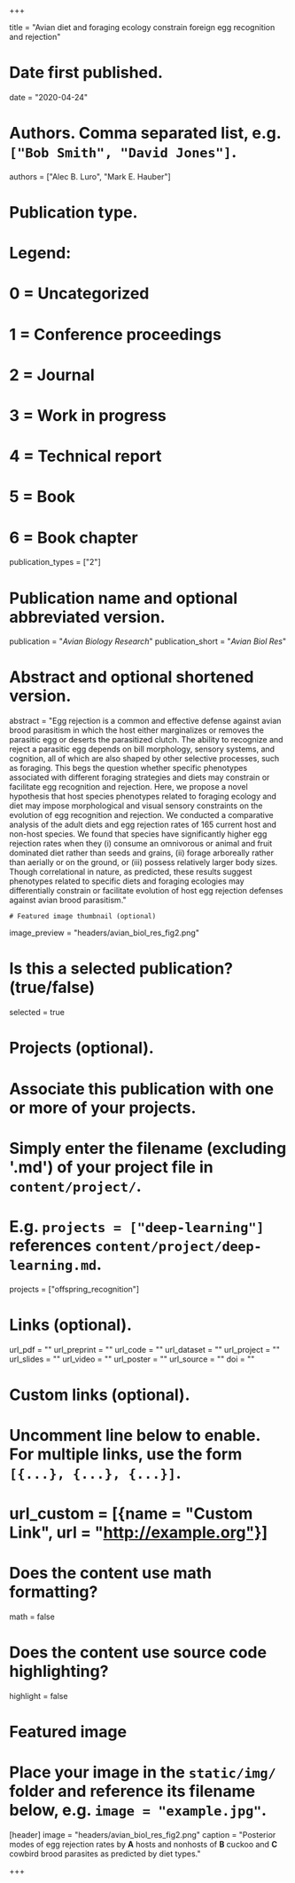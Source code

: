 
+++

  title = "Avian diet and foraging ecology constrain foreign egg recognition and rejection"

  # Date first published.
  date = "2020-04-24"

  # Authors. Comma separated list, e.g. `["Bob Smith", "David Jones"]`.
  authors = ["Alec B. Luro", "Mark E. Hauber"]

  # Publication type.
  # Legend:
  # 0 = Uncategorized
  # 1 = Conference proceedings
  # 2 = Journal
  # 3 = Work in progress
  # 4 = Technical report
  # 5 = Book
  # 6 = Book chapter
  publication_types = ["2"]

  # Publication name and optional abbreviated version.
  publication = "*Avian Biology Research*"
  publication_short = "*Avian Biol Res*"

  # Abstract and optional shortened version.
  abstract = "Egg rejection is a common and effective defense against avian brood parasitism in which the host either marginalizes or removes the parasitic egg or deserts the parasitized clutch. The ability to recognize and reject a parasitic egg depends on bill morphology, sensory systems, and cognition, all of which are also shaped by other selective processes, such as foraging. This begs the question whether specific phenotypes associated with different foraging strategies and diets may constrain or facilitate egg recognition and rejection. Here, we propose a novel hypothesis that host species phenotypes related to foraging ecology and diet may impose morphological and visual sensory constraints on the evolution of egg recognition and rejection. We conducted a comparative analysis of the adult diets and egg rejection rates of 165 current host and non-host species. We found that species have significantly higher egg rejection rates when they (i) consume an omnivorous or animal and fruit dominated diet rather than seeds and grains, (ii) forage arboreally rather than aerially or on the ground, or (iii) possess relatively larger body sizes. Though correlational in nature, as predicted, these results suggest phenotypes related to specific diets and foraging ecologies may differentially constrain or facilitate evolution of host egg rejection defenses against avian brood parasitism."

    # Featured image thumbnail (optional)
  image_preview = "headers/avian_biol_res_fig2.png"

  # Is this a selected publication? (true/false)
  selected = true

  # Projects (optional).
  #   Associate this publication with one or more of your projects.
  #   Simply enter the filename (excluding '.md') of your project file in `content/project/`.
  #   E.g. `projects = ["deep-learning"]` references `content/project/deep-learning.md`.
  projects = ["offspring_recognition"]

  # Links (optional).
  url_pdf = ""
  url_preprint = ""
  url_code = ""
  url_dataset = ""
  url_project = ""
  url_slides = ""
  url_video = ""
  url_poster = ""
  url_source = ""
  doi = ""

  # Custom links (optional).
  #   Uncomment line below to enable. For multiple links, use the form `[{...}, {...}, {...}]`.
  # url_custom = [{name = "Custom Link", url = "http://example.org"}]

  # Does the content use math formatting?
  math = false

  # Does the content use source code highlighting?
  highlight = false

  # Featured image
  # Place your image in the `static/img/` folder and reference its filename below, e.g. `image = "example.jpg"`.
  [header]
  image = "headers/avian_biol_res_fig2.png"
  caption = "Posterior modes of egg rejection rates by **A** hosts and nonhosts of **B** cuckoo and **C** cowbird brood parasites as predicted by diet types."

+++

